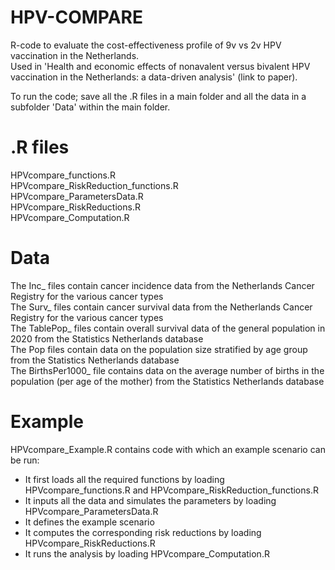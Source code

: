 # HPV-COMPARE
R-code to evaluate the cost-effectiveness profile of 9v vs 2v HPV vaccination in the Netherlands. \
Used in 'Health and economic effects of nonavalent versus bivalent HPV vaccination in the Netherlands: a data-driven analysis' (link to paper).

To run the code; save all the .R files in a main folder and all the data in a subfolder 'Data' within the main folder. 

# .R files
HPVcompare_functions.R \
HPVcompare_RiskReduction_functions.R \
HPVcompare_ParametersData.R \
HPVcompare_RiskReductions.R \
HPVcompare_Computation.R 

# Data
The Inc_ files contain cancer incidence data from the Netherlands Cancer Registry for the various cancer types \
The Surv_ files contain cancer survival data from the Netherlands Cancer Registry for the various cancer types \
The TablePop_ files contain overall survival data of the general population in 2020 from the Statistics Netherlands database \
The Pop files contain data on the population size stratified by age group from the Statistics Netherlands database \
The BirthsPer1000_ file contains data on the average number of births in the population (per age of the mother) from the Statistics Netherlands database

# Example
HPVcompare_Example.R contains code with which an example scenario can be run:
- It first loads all the required functions by loading HPVcompare_functions.R and HPVcompare_RiskReduction_functions.R
- It inputs all the data and simulates the parameters by loading HPVcompare_ParametersData.R
- It defines the example scenario
- It computes the corresponding risk reductions by loading HPVcompare_RiskReductions.R
- It runs the analysis by loading HPVcompare_Computation.R
